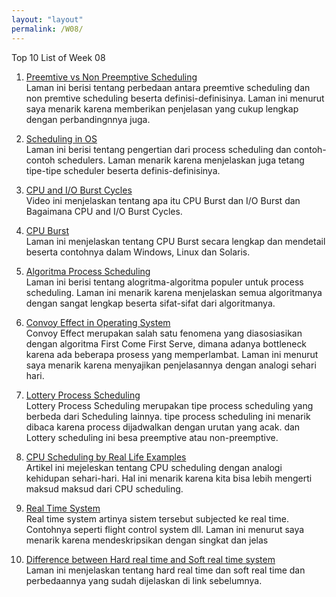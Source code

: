 ```yaml
---
layout: "layout"
permalink: /W08/
---
```


Top 10 List of Week 08

1. [Preemtive vs Non Preemptive Scheduling](https://www.geeksforgeeks.org/preemptive-and-non-preemptive-scheduling/)<br>
Laman ini berisi tentang perbedaan antara preemtive scheduling dan non premtive scheduling beserta definisi-definisinya.
Laman ini menurut saya menarik karena memberikan penjelasan yang cukup lengkap dengan perbandingnnya juga.

2. [Scheduling in OS](https://www.tutorialspoint.com/operating_system/os_process_scheduling.htm)<br>
Laman ini berisi tentang pengertian dari process scheduling dan contoh-contoh schedulers.
Laman menarik karena menjelaskan juga tetang tipe-tipe scheduler beserta definis-definisinya.

3. [CPU and I/O Burst Cycles](https://www.youtube.com/watch?v=pVzb3TUcDLo)<br>
Video ini menjelaskan tentang apa itu CPU Burst dan I/O Burst dan Bagaimana CPU and I/O Burst Cycles.

4. [CPU Burst](http://www2.cs.uregina.ca/~hamilton/courses/330/notes/scheduling/scheduling.html)<br>
Laman ini menjelaskan tentang CPU Burst secara lengkap dan mendetail beserta contohnya dalam Windows, Linux dan Solaris.

5. [Algoritma Process Scheduling](https://www.tutorialspoint.com/operating_system/os_process_scheduling_algorithms.htm)<br>
Laman ini berisi tentang alogritma-algoritma populer untuk process scheduling.
Laman ini menarik karena menjelaskan semua algoritmanya dengan sangat lengkap beserta sifat-sifat dari algoritmanya.

6. [Convoy Effect in Operating System](https://www.geeksforgeeks.org/convoy-effect-operating-systems/)<br>
Convoy Effect merupakan salah satu fenomena yang diasosiasikan dengan algoritma First Come First Serve,
dimana adanya bottleneck karena ada beberapa prosess yang memperlambat.
Laman ini menurut saya menarik karena menyajikan penjelasannya dengan analogi sehari hari.

7. [Lottery Process Scheduling](https://www.geeksforgeeks.org/lottery-process-scheduling-in-operating-system)<br>
Lottery Process Scheduling merupakan tipe process scheduling yang berbeda dari Scheduling lainnya. tipe process scheduling ini menarik dibaca karena process dijadwalkan dengan urutan yang acak. dan Lottery scheduling ini besa preemptive atau non-preemptive.

8. [CPU Scheduling by Real Life Examples](https://medium.com/@amarpatwa/cpu-scheduling-by-real-life-example-2354640a2fb4)<br>
Artikel ini mejeleskan tentang CPU scheduling dengan analogi kehidupan sehari-hari.
Hal ini menarik karena kita bisa lebih mengerti maksud maksud dari CPU scheduling.

9. [Real Time System](https://www.geeksforgeeks.org/real-time-systems/)<br>
Real time system artinya sistem tersebut subjected ke real time. Contohnya seperti flight control system dll.
Laman ini menurut saya menarik karena mendeskripsikan dengan singkat dan jelas

10. [Difference between Hard real time and Soft real time system](https://www.geeksforgeeks.org/difference-between-hard-real-time-and-soft-real-time-system/)<br>
Laman ini menjelaskan tentang hard real time dan soft real time dan perbedaannya yang sudah dijelaskan di link sebelumnya.
